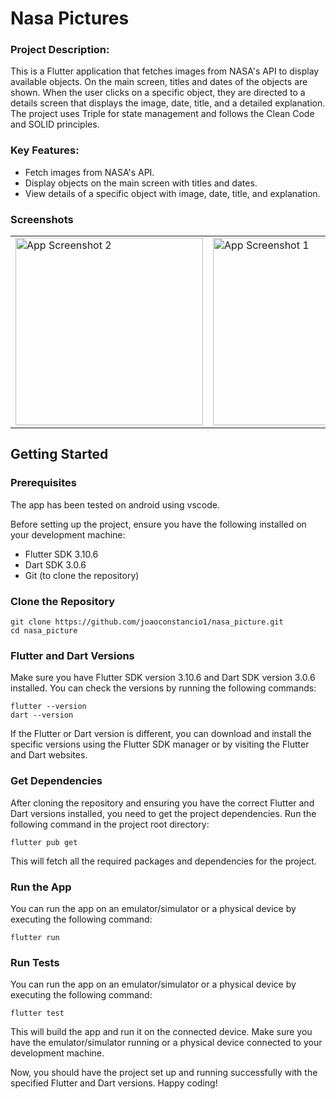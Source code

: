 # Nasa Pictures

### Project Description:

This is a Flutter application that fetches images from NASA's API to display available objects. On the main screen, titles and dates of the objects are shown. When the user clicks on a specific object, they are directed to a details screen that displays the image, date, title, and a detailed explanation. The project uses Triple for state management and follows the Clean Code and SOLID principles.



### Key Features:

- Fetch images from NASA's API.
- Display objects on the main screen with titles and dates.
- View details of a specific object with image, date, title, and explanation.

### Screenshots


<table>
  <tr>
    <td>
      <img src="https://github.com/joaoconstancio1/nasa_picture/assets/34341430/fef20efe-7830-47ef-82f9-c8681208b539" alt="App Screenshot 2" width="300" />    </td>
    <td>
      <img src="https://github.com/joaoconstancio1/nasa_picture/assets/34341430/e28df291-18ec-4706-8529-cc3fe46eebdd" alt="App Screenshot 1" width="300" />    </td>
  </tr>
</table>


## Getting Started

### Prerequisites
The app has been tested on android using vscode.

Before setting up the project, ensure you have the following installed on your development machine:

- Flutter SDK 3.10.6
- Dart SDK 3.0.6
- Git (to clone the repository)

### Clone the Repository
```
git clone https://github.com/joaoconstancio1/nasa_picture.git
cd nasa_picture
```

### Flutter and Dart Versions
Make sure you have Flutter SDK version 3.10.6 and Dart SDK version 3.0.6 installed. You can check the versions by running the following commands:

```
flutter --version
dart --version
```

If the Flutter or Dart version is different, you can download and install the specific versions using the Flutter SDK manager or by visiting the Flutter and Dart websites.


### Get Dependencies
After cloning the repository and ensuring you have the correct Flutter and Dart versions installed, you need to get the project dependencies. Run the following command in the project root directory:

```
flutter pub get
```

This will fetch all the required packages and dependencies for the project.

### Run the App
You can run the app on an emulator/simulator or a physical device by executing the following command:

```
flutter run
```

### Run Tests
You can run the app on an emulator/simulator or a physical device by executing the following command:

```
flutter test
```


This will build the app and run it on the connected device. Make sure you have the emulator/simulator running or a physical device connected to your development machine.

Now, you should have the project set up and running successfully with the specified Flutter and Dart versions. Happy coding!








